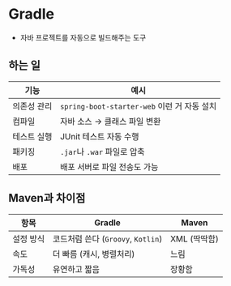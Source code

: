 # Gradle
- 자바 프로젝트를 자동으로 빌드해주는 도구

## 하는 일
| 기능     | 예시                                   |
| ------ | ------------------------------------ |
| 의존성 관리 | `spring-boot-starter-web` 이런 거 자동 설치 |
| 컴파일    | 자바 소스 → 클래스 파일 변환                    |
| 테스트 실행 | JUnit 테스트 자동 수행                      |
| 패키징    | `.jar`나 `.war` 파일로 압축                |
| 배포     | 배포 서버로 파일 전송도 가능                     |


## Maven과 차이점
| 항목    | Gradle                       | Maven     |
| ----- | ---------------------------- | --------- |
| 설정 방식 | 코드처럼 쓴다 (`Groovy`, `Kotlin`) | XML (딱딱함) |
| 속도    | 더 빠름 (캐시, 병렬처리)              | 느림        |
| 가독성   | 유연하고 짧음                      | 장황함       |
